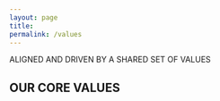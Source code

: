 ```yaml
---
layout: page
title:
permalink: /values
---
```


ALIGNED AND DRIVEN BY A SHARED SET OF VALUES

## OUR CORE VALUES